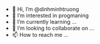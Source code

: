 - 👋 Hi, I’m @dinhminhtruong
- 👀 I’m interested in progmaning
- 🌱 I’m currently learning ...
- 💞️ I’m looking to collaborate on ...
- 📫 How to reach me ...

<!---
dinhminhtruong/dinhminhtruong is a ✨ special ✨ repository because its `README.md` (this file) appears on your GitHub profile.
You can click the Preview link to take a look at your changes.
--->
